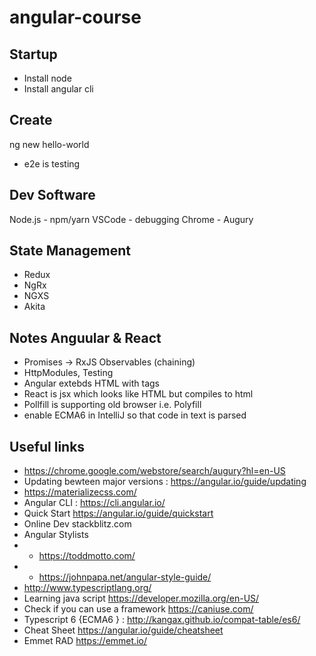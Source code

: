 # angular-course

## Startup

- Install node
- Install angular cli

## Create

ng new hello-world
- e2e is testing


## Dev Software
Node.js - npm/yarn
VSCode - debugging
Chrome - Augury

## State Management 
- Redux
- NgRx
- NGXS
- Akita

## Notes Anguular & React
- Promises -> RxJS Observables (chaining)
- HttpModules, Testing
- Angular extebds HTML with tags
- React is jsx which looks like HTML but compiles to html
- Pollfill is supporting old browser i.e. Polyfill
- enable ECMA6 in IntelliJ so that code in text is parsed

## Useful links

- https://chrome.google.com/webstore/search/augury?hl=en-US
- Updating bewteen major versions : https://angular.io/guide/updating
- https://materializecss.com/
- Angular CLI : https://cli.angular.io/
- Quick Start https://angular.io/guide/quickstart
- Online Dev stackblitz.com
- Angular Stylists
- * https://toddmotto.com/
-  * https://johnpapa.net/angular-style-guide/
- http://www.typescriptlang.org/
- Learning java script https://developer.mozilla.org/en-US/
- Check if you can use a framework https://caniuse.com/
- Typescript 6 {ECMA6 } : http://kangax.github.io/compat-table/es6/
- Cheat Sheet https://angular.io/guide/cheatsheet
- Emmet RAD https://emmet.io/


